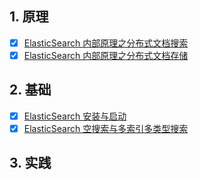 ## 1. 原理

- [x] [ElasticSearch 内部原理之分布式文档搜索](https://smartsi.blog.csdn.net/article/details/127661672)
- [x] [ElasticSearch 内部原理之分布式文档存储](https://smartsi.blog.csdn.net/article/details/127627130)

## 2. 基础

- [x] [ElasticSearch 安装与启动]()
- [x] [ElasticSearch 空搜索与多索引多类型搜索](https://smartsi.blog.csdn.net/article/details/72553319)

## 3. 实践
